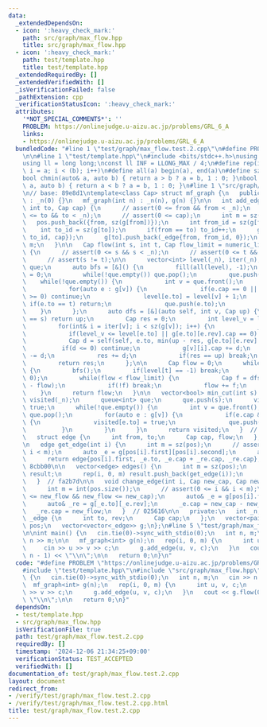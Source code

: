 ```yaml
---
data:
  _extendedDependsOn:
  - icon: ':heavy_check_mark:'
    path: src/graph/max_flow.hpp
    title: src/graph/max_flow.hpp
  - icon: ':heavy_check_mark:'
    path: test/template.hpp
    title: test/template.hpp
  _extendedRequiredBy: []
  _extendedVerifiedWith: []
  _isVerificationFailed: false
  _pathExtension: cpp
  _verificationStatusIcon: ':heavy_check_mark:'
  attributes:
    '*NOT_SPECIAL_COMMENTS*': ''
    PROBLEM: https://onlinejudge.u-aizu.ac.jp/problems/GRL_6_A
    links:
    - https://onlinejudge.u-aizu.ac.jp/problems/GRL_6_A
  bundledCode: "#line 1 \"test/graph/max_flow.test.2.cpp\"\n#define PROBLEM \"https://onlinejudge.u-aizu.ac.jp/problems/GRL_6_A\"\
    \n\n#line 1 \"test/template.hpp\"\n#include <bits/stdc++.h>\nusing namespace std;\n\
    using ll = long long;\nconst ll INF = LLONG_MAX / 4;\n#define rep(i, a, b) for(ll\
    \ i = a; i < (b); i++)\n#define all(a) begin(a), end(a)\n#define sz(a) ssize(a)\n\
    bool chmin(auto& a, auto b) { return a > b ? a = b, 1 : 0; }\nbool chmax(auto&\
    \ a, auto b) { return a < b ? a = b, 1 : 0; }\n#line 1 \"src/graph/max_flow.hpp\"\
    \n// base: 89e8d1\ntemplate<class Cap> struct mf_graph {\n   public:\n   mf_graph()\
    \ : _n(0) {}\n   mf_graph(int n) : _n(n), g(n) {}\n\n   int add_edge(int from,\
    \ int to, Cap cap) {\n      // assert(0 <= from && from < _n);\n      // assert(0\
    \ <= to && to < _n);\n      // assert(0 <= cap);\n      int m = sz(pos);\n   \
    \   pos.push_back({from, sz(g[from])});\n      int from_id = sz(g[from]);\n  \
    \    int to_id = sz(g[to]);\n      if(from == to) to_id++;\n      g[from].push_back(_edge{to,\
    \ to_id, cap});\n      g[to].push_back(_edge{from, from_id, 0});\n      return\
    \ m;\n   }\n\n   Cap flow(int s, int t, Cap flow_limit = numeric_limits<Cap>::max())\
    \ {\n      // assert(0 <= s && s < _n);\n      // assert(0 <= t && t < _n);\n\
    \      // assert(s != t);\n\n      vector<int> level(_n), iter(_n);\n      queue<int>\
    \ que;\n      auto bfs = [&]() {\n         fill(all(level), -1);\n         level[s]\
    \ = 0;\n         while(!que.empty()) que.pop();\n         que.push(s);\n     \
    \    while(!que.empty()) {\n            int v = que.front();\n            que.pop();\n\
    \            for(auto e : g[v]) {\n               if(e.cap == 0 || level[e.to]\
    \ >= 0) continue;\n               level[e.to] = level[v] + 1;\n              \
    \ if(e.to == t) return;\n               que.push(e.to);\n            }\n     \
    \    }\n      };\n      auto dfs = [&](auto self, int v, Cap up) {\n         if(v\
    \ == s) return up;\n         Cap res = 0;\n         int level_v = level[v];\n\
    \         for(int& i = iter[v]; i < sz(g[v]); i++) {\n            _edge& e = g[v][i];\n\
    \            if(level_v <= level[e.to] || g[e.to][e.rev].cap == 0) continue;\n\
    \            Cap d = self(self, e.to, min(up - res, g[e.to][e.rev].cap));\n  \
    \          if(d <= 0) continue;\n            g[v][i].cap += d;\n            g[e.to][e.rev].cap\
    \ -= d;\n            res += d;\n            if(res == up) break;\n         }\n\
    \         return res;\n      };\n\n      Cap flow = 0;\n      while(flow < flow_limit)\
    \ {\n         bfs();\n         if(level[t] == -1) break;\n         fill(all(iter),\
    \ 0);\n         while(flow < flow_limit) {\n            Cap f = dfs(dfs, t, flow_limit\
    \ - flow);\n            if(!f) break;\n            flow += f;\n         }\n  \
    \    }\n      return flow;\n   }\n\n   vector<bool> min_cut(int s) {\n      vector<bool>\
    \ visited(_n);\n      queue<int> que;\n      que.push(s);\n      visited[s] =\
    \ true;\n      while(!que.empty()) {\n         int v = que.front();\n        \
    \ que.pop();\n         for(auto e : g[v]) {\n            if(e.cap && !visited[e.to])\
    \ {\n               visited[e.to] = true;\n               que.push(e.to);\n  \
    \          }\n         }\n      }\n      return visited;\n   }  // 8735cf\n\n\
    \   struct edge {\n      int from, to;\n      Cap cap, flow;\n   };  // 9fe107\n\
    \n   edge get_edge(int i) {\n      int m = sz(pos);\n      // assert(0 <= i &&\
    \ i < m);\n      auto _e = g[pos[i].first][pos[i].second];\n      auto _re = g[_e.to][_e.rev];\n\
    \      return edge{pos[i].first, _e.to, _e.cap + _re.cap, _re.cap};\n   }  //\
    \ 8cbb00\n\n   vector<edge> edges() {\n      int m = sz(pos);\n      vector<edge>\
    \ result;\n      rep(i, 0, m) result.push_back(get_edge(i));\n      return result;\n\
    \   }  // fa2b7d\n\n   void change_edge(int i, Cap new_cap, Cap new_flow) {\n\
    \      int m = int(pos.size());\n      // assert(0 <= i && i < m);\n      // assert(0\
    \ <= new_flow && new_flow <= new_cap);\n      auto& _e = g[pos[i].first][pos[i].second];\n\
    \      auto& _re = g[_e.to][_e.rev];\n      _e.cap = new_cap - new_flow;\n   \
    \   _re.cap = new_flow;\n   }  // 025616\n\n   private:\n   int _n;\n   struct\
    \ _edge {\n      int to, rev;\n      Cap cap;\n   };\n   vector<pair<int, int>>\
    \ pos;\n   vector<vector<_edge>> g;\n};\n#line 5 \"test/graph/max_flow.test.2.cpp\"\
    \n\nint main() {\n   cin.tie(0)->sync_with_stdio(0);\n   int n, m;\n   cin >>\
    \ n >> m;\n\n   mf_graph<int> g(n);\n   rep(i, 0, m) {\n      int u, v, c;\n \
    \     cin >> u >> v >> c;\n      g.add_edge(u, v, c);\n   }\n   cout << g.flow(0,\
    \ n - 1) << \"\\n\";\n\n   return 0;\n}\n"
  code: "#define PROBLEM \"https://onlinejudge.u-aizu.ac.jp/problems/GRL_6_A\"\n\n\
    #include \"test/template.hpp\"\n#include \"src/graph/max_flow.hpp\"\n\nint main()\
    \ {\n   cin.tie(0)->sync_with_stdio(0);\n   int n, m;\n   cin >> n >> m;\n\n \
    \  mf_graph<int> g(n);\n   rep(i, 0, m) {\n      int u, v, c;\n      cin >> u\
    \ >> v >> c;\n      g.add_edge(u, v, c);\n   }\n   cout << g.flow(0, n - 1) <<\
    \ \"\\n\";\n\n   return 0;\n}"
  dependsOn:
  - test/template.hpp
  - src/graph/max_flow.hpp
  isVerificationFile: true
  path: test/graph/max_flow.test.2.cpp
  requiredBy: []
  timestamp: '2024-12-06 21:34:25+09:00'
  verificationStatus: TEST_ACCEPTED
  verifiedWith: []
documentation_of: test/graph/max_flow.test.2.cpp
layout: document
redirect_from:
- /verify/test/graph/max_flow.test.2.cpp
- /verify/test/graph/max_flow.test.2.cpp.html
title: test/graph/max_flow.test.2.cpp
---
```

